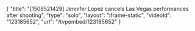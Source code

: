{
    "title": "[1508521429] Jennifer Lopez cancels Las Vegas performances after shooting",
    "type": "solo",
    "layout": "iframe-static",
    "videoId": "123185652",
    "url": "\/tvpembed\/123185652"
}
